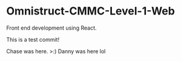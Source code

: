 # Omnistruct-CMMC-Level-1-Web
Front end development using React.

This is a test commit!

Chase was here. >:)
Danny was here lol
